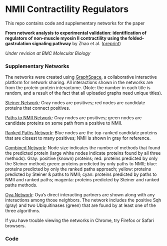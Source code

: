 # NMII Contractility Regulators

This repo contains code and supplementary networks for the paper

**From network analysis to experimental validation: identification of regulators of non-muscle myosin II contractility using the folded-gastrulation signaling pathway** by Zhao et al. ([preprint](https://www.researchsquare.com/article/rs-3140226/v1))

*Under revision at BMC Molecular Biology*


### Supplementary Networks

The networks were created using [GraphSpace](https://graphspace.org/), a collaborative interactive platform for network sharing. All interactions shown in the networks are from the protein-protein interactome. (Note: the number in each title is random, and a result of the fact that all uploaded graphs need unique titles).

[Steiner Network](https://graphspace.org/graphs/35568): Gray nodes are positives; red nodes are candidate proteins that connect positives.

[Paths to NMII Network](https://graphspace.org/graphs/35578): Gray nodes are positives; green nodes are candidate proteins on some path from a positive to NMII.

[Ranked Paths Network](https://graphspace.org/graphs/35579): Blue nodes are the top-ranked candidate proteins that are closest to many positives; NMII is shown in gray for reference.

[Combined Network](https://graphspace.org/graphs/35583): Node size indicates the number of methods that found the predicted protein (large white nodes indicate proteins found by all three methods). Gray: positive (known) proteins; red: proteins predicted by only the Steiner method; green: proteins predicted by only paths to NMII; blue: proteins predicted by only the ranked paths approach; yellow: proteins predicted by Steiner & paths to NMII; cyan: proteins predicted by paths to NMII and ranked paths; magenta: proteins predicted by Steiner and ranked paths methods.

[Oya Network](https://graphspace.org/graphs/35588): Oya’s direct interacting partners are shown along with any interactions among those neighbors. The network includes the positive Sqh (gray) and two Ubiquitinases (green) that are found by at least one of the three algorithms.

If you have trouble viewing the networks in Chrome, try Firefox or Safari browsers.


### Code
